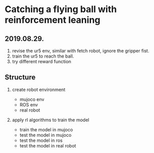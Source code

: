 # Catching a flying ball with reinforcement leaning


## 2019.08.29.

1. revise the ur5 env, similar with fetch robot, ignore the gripper fist.
2. train the ur5 to reach the ball.
3. try different reward function





## Structure

1. create robot environment
    - mujoco env
    - ROS env
    - real robot

2. apply rl algorithms to train the model
    - train the model in mujoco
    - test the model in mujoco
    - test the model in ros
    - test the model in real robot

